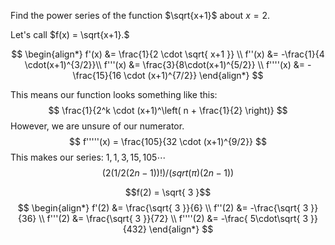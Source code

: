 Find the power series of the function $\sqrt{x+1}$ about $x=2$.

Let's call $f(x) = \sqrt{x+1}.$

$$
\begin{align*}
f'(x) &= \frac{1}{2 \cdot \sqrt{ x+1 }} \\
f''(x) &=  -\frac{1}{4 \cdot(x+1)^{3/2}}\\
f'''(x) &= \frac{3}{8\cdot(x+1)^{5/2}} \\
f''''(x) &= -\frac{15}{16 \cdot (x+1)^{7/2}}
\end{align*}
$$

This means our function looks something like this:
$$
\frac{1}{2^k \cdot (x+1)^\left( n + \frac{1}{2} \right)}
$$
However, we are unsure of our numerator.
$$
f'''''(x) = \frac{105}{32 \cdot (x+1)^{9/2}}
$$
This makes our series: $1, 1, 3, 15, 105 \cdots$
$$
(2 (1/2 (2 n - 1))!)/(sqrt(π) (2 n - 1))
$$

$$f(2) = \sqrt{ 3 }$$
$$
\begin{align*}
f'(2) &= \frac{\sqrt{ 3 }}{6} \\
f''(2) &= -\frac{\sqrt{ 3 }}{36} \\
f'''(2) &= \frac{\sqrt{ 3 }}{72} \\
f''''(2) &= -\frac{ 5\cdot\sqrt{ 3 }}{432}
\end{align*}
$$




<div style='display: none'>
$$\displaystyle\sum_{n = 0} 3^{\frac{1}{2} - n} \binom{\frac{1}{2}}{n} (x - 2)^n = \displaystyle\sum_{n = 0} 3^{\frac{1}{2} - n} \frac{\frac{1}{2}!}{n! \left( n - \frac{1}{2} \right)!} (x - 2)^n $$
</div>